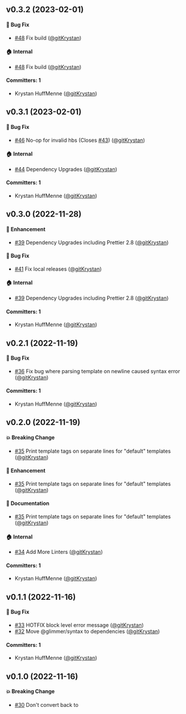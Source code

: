 








## v0.3.2 (2023-02-01)

#### :bug: Bug Fix
* [#48](https://github.com/gitKrystan/prettier-plugin-ember-template-tag/pull/48) Fix build ([@gitKrystan](https://github.com/gitKrystan))

#### :house: Internal
* [#48](https://github.com/gitKrystan/prettier-plugin-ember-template-tag/pull/48) Fix build ([@gitKrystan](https://github.com/gitKrystan))

#### Committers: 1
- Krystan HuffMenne ([@gitKrystan](https://github.com/gitKrystan))

## v0.3.1 (2023-02-01)

#### :bug: Bug Fix
* [#46](https://github.com/gitKrystan/prettier-plugin-ember-template-tag/pull/46) No-op for invalid hbs (Closes [#43](https://github.com/gitKrystan/prettier-plugin-ember-template-tag/issues/43)) ([@gitKrystan](https://github.com/gitKrystan))

#### :house: Internal
* [#44](https://github.com/gitKrystan/prettier-plugin-ember-template-tag/pull/44) Dependency Upgrades ([@gitKrystan](https://github.com/gitKrystan))

#### Committers: 1
- Krystan HuffMenne ([@gitKrystan](https://github.com/gitKrystan))

## v0.3.0 (2022-11-28)

#### :rocket: Enhancement
* [#39](https://github.com/gitKrystan/prettier-plugin-ember-template-tag/pull/39) Dependency Upgrades including Prettier 2.8 ([@gitKrystan](https://github.com/gitKrystan))

#### :bug: Bug Fix
* [#41](https://github.com/gitKrystan/prettier-plugin-ember-template-tag/pull/41) Fix local releases ([@gitKrystan](https://github.com/gitKrystan))

#### :house: Internal
* [#39](https://github.com/gitKrystan/prettier-plugin-ember-template-tag/pull/39) Dependency Upgrades including Prettier 2.8 ([@gitKrystan](https://github.com/gitKrystan))

#### Committers: 1
- Krystan HuffMenne ([@gitKrystan](https://github.com/gitKrystan))

## v0.2.1 (2022-11-19)

#### :bug: Bug Fix
* [#36](https://github.com/gitKrystan/prettier-plugin-ember-template-tag/pull/36) Fix bug where parsing template on newline caused syntax error ([@gitKrystan](https://github.com/gitKrystan))

#### Committers: 1
- Krystan HuffMenne ([@gitKrystan](https://github.com/gitKrystan))

## v0.2.0 (2022-11-19)

#### :boom: Breaking Change
* [#35](https://github.com/gitKrystan/prettier-plugin-ember-template-tag/pull/35) Print template tags on separate lines for "default" templates ([@gitKrystan](https://github.com/gitKrystan))

#### :rocket: Enhancement
* [#35](https://github.com/gitKrystan/prettier-plugin-ember-template-tag/pull/35) Print template tags on separate lines for "default" templates ([@gitKrystan](https://github.com/gitKrystan))

#### :memo: Documentation
* [#35](https://github.com/gitKrystan/prettier-plugin-ember-template-tag/pull/35) Print template tags on separate lines for "default" templates ([@gitKrystan](https://github.com/gitKrystan))

#### :house: Internal
* [#34](https://github.com/gitKrystan/prettier-plugin-ember-template-tag/pull/34) Add More Linters ([@gitKrystan](https://github.com/gitKrystan))

#### Committers: 1
- Krystan HuffMenne ([@gitKrystan](https://github.com/gitKrystan))

## v0.1.1 (2022-11-16)

#### :bug: Bug Fix
* [#33](https://github.com/gitKrystan/prettier-plugin-ember-template-tag/pull/33) HOTFIX block level error message ([@gitKrystan](https://github.com/gitKrystan))
* [#32](https://github.com/gitKrystan/prettier-plugin-ember-template-tag/pull/32) Move @glimmer/syntax to dependencies ([@gitKrystan](https://github.com/gitKrystan))

#### Committers: 1
- Krystan HuffMenne ([@gitKrystan](https://github.com/gitKrystan))

## v0.1.0 (2022-11-16)

#### :boom: Breaking Change
* [#30](https://github.com/gitKrystan/prettier-plugin-ember-template-tag/pull/30) Don't convert back to <template> if text is pre-preprocessed ([@gitKrystan](https://github.com/gitKrystan))
* [#27](https://github.com/gitKrystan/prettier-plugin-ember-template-tag/pull/27) Remove `export default` by default. Add `templateExportDefault` option to add it back. ([@gitKrystan](https://github.com/gitKrystan))

#### :rocket: Enhancement
* [#30](https://github.com/gitKrystan/prettier-plugin-ember-template-tag/pull/30) Don't convert back to <template> if text is pre-preprocessed ([@gitKrystan](https://github.com/gitKrystan))
* [#27](https://github.com/gitKrystan/prettier-plugin-ember-template-tag/pull/27) Remove `export default` by default. Add `templateExportDefault` option to add it back. ([@gitKrystan](https://github.com/gitKrystan))
* [#24](https://github.com/gitKrystan/prettier-plugin-ember-template-tag/pull/24) Use @glimmer/syntax getTemplateLocals ([@gitKrystan](https://github.com/gitKrystan))

#### :bug: Bug Fix
* [#28](https://github.com/gitKrystan/prettier-plugin-ember-template-tag/pull/28) Fix bug where preprocess caused syntax errors in component classes ([@gitKrystan](https://github.com/gitKrystan))

#### :memo: Documentation
* [#19](https://github.com/gitKrystan/prettier-plugin-ember-template-tag/pull/19) Add VSCode integration docs ([@gitKrystan](https://github.com/gitKrystan))

#### :house: Internal
* [#31](https://github.com/gitKrystan/prettier-plugin-ember-template-tag/pull/31) Depdendency Upgrades ([@gitKrystan](https://github.com/gitKrystan))
* [#29](https://github.com/gitKrystan/prettier-plugin-ember-template-tag/pull/29) Remove babel hacks ([@gitKrystan](https://github.com/gitKrystan))
* [#26](https://github.com/gitKrystan/prettier-plugin-ember-template-tag/pull/26) Increase typescript strictness ([@gitKrystan](https://github.com/gitKrystan))
* [#25](https://github.com/gitKrystan/prettier-plugin-ember-template-tag/pull/25) Remove extraneous arrowParens: avoid tests ([@gitKrystan](https://github.com/gitKrystan))
* [#23](https://github.com/gitKrystan/prettier-plugin-ember-template-tag/pull/23) Dependency Upgrades ([@gitKrystan](https://github.com/gitKrystan))
* [#21](https://github.com/gitKrystan/prettier-plugin-ember-template-tag/pull/21) Dependency Upgrades ([@gitKrystan](https://github.com/gitKrystan))

#### Committers: 1
- Krystan HuffMenne ([@gitKrystan](https://github.com/gitKrystan))

## v0.0.3 (2022-11-04)

#### :rocket: Enhancement
* [#18](https://github.com/gitKrystan/prettier-plugin-ember-template-tag/pull/18) Add templateSingleQuote option (See #16) + Simplify test suite further ([@gitKrystan](https://github.com/gitKrystan))

#### :memo: Documentation
* [#17](https://github.com/gitKrystan/prettier-plugin-ember-template-tag/pull/17) Test cleanup ([@gitKrystan](https://github.com/gitKrystan))

#### :house: Internal
* [#18](https://github.com/gitKrystan/prettier-plugin-ember-template-tag/pull/18) Add templateSingleQuote option (See #16) + Simplify test suite further ([@gitKrystan](https://github.com/gitKrystan))
* [#17](https://github.com/gitKrystan/prettier-plugin-ember-template-tag/pull/17) Test cleanup ([@gitKrystan](https://github.com/gitKrystan))

#### Committers: 1
- Krystan HuffMenne ([@gitKrystan](https://github.com/gitKrystan))

## v0.0.2 (2022-11-03)

#### :memo: Documentation
* [#13](https://github.com/gitKrystan/prettier-plugin-ember-template-tag/pull/13) Create CODE_OF_CONDUCT.md ([@gitKrystan](https://github.com/gitKrystan))
* [#12](https://github.com/gitKrystan/prettier-plugin-ember-template-tag/pull/12) Update readme, contribution guidelines, release instructions, examples ([@gitKrystan](https://github.com/gitKrystan))

#### Committers: 1
- Krystan HuffMenne ([@gitKrystan](https://github.com/gitKrystan))

